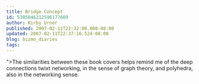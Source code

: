 ```yaml
---
title: Bridge Concept
id: 5305046212596177609
author: Kirby Urner
published: 2007-02-11T22:32:00.000-08:00
updated: 2007-02-11T22:37:16.524-08:00
blog: bizmo_diaries
tags: 
---
```


[](https://blogger.googleusercontent.com/img/b/R29vZ2xl/AVvXsEic-AqQLTY25UZu_QHdF6QRhR9PbKRjahB7ADLJxEvY4hAKBHngojcBYka_e-3IuPxDMEH40BLCTBXjZ82L4H6NytnMXkGKyufeDGZhMvwZn0iYC5cZHruuvIm6U2BCXU91xDFu/s1600-h/networking.bmp)">[](http://photos1.blogger.com/blogger/1134/545/1600/peets.jpg)The similarities between these book covers helps remind me of the deep connections twixt networking, in the sense of graph theory, and polyhedra, also in the networking sense.